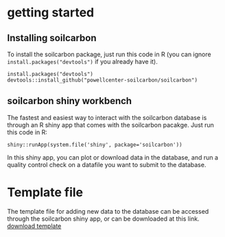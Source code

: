 # getting started
## Installing soilcarbon
To install the soilcarbon package, just run this code in R (you can ignore `install.packages("devtools")` if you already have it).
```{r}
install.packages("devtools")
devtools::install_github("powellcenter-soilcarbon/soilcarbon")
```
## soilcarbon shiny workbench
The fastest and easiest way to interact with the soilcarbon database is through an R shiny app that comes with the soilcarbon pacakge. Just run this code in R:
```{r}
shiny::runApp(system.file('shiny', package='soilcarbon'))
```
In this shiny app, you can plot or download data in the database, and run a quality control check on a datafile you want to submit to the database.

# Template file
The template file for adding new data to the database can be accessed through the soilcarbon shiny app, or can be downloaded at this link.
 [download template](https://github.com/powellcenter-soilcarbon/soilcarbon/raw/master/inst/extdata/Master_template.xlsx)


